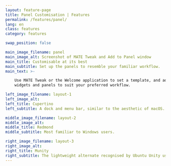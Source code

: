 ```yaml
---
layout: feature-page
title: Panel Customisation | Features
permalink: /features/panel/
lang: en
class: features
category: features

swap_position: false

main_image_filename: panel
main_image_alt: Screenshot of MATE Tweak and Add to Panel window
main_title: Customisable at its best
main_subtitle: Set up the panels to resemble your familiar workflow.
main_text: >-

    Use MATE Tweak or the Welcome application to set a template, and add/remove
    widgets and panels to suit your preferred workflow.

left_image_filename: layout-1
left_image_alt:
left_title: Cupertino
left_subtitle: A dock and menu bar, similar to the aesthetic of macOS.

middle_image_filename: layout-2
middle_image_alt:
middle_title: Redmond
middle_subtitle: Most familiar to Windows users.

right_image_filename: layout-3
right_image_alt:
right_title: Munity
right_subtitle: The lightweight alternate recognised by Ubuntu Unity users.
---
```

